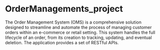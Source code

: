 # OrderManagements_project
The Order Management System (OMS) is a comprehensive solution designed to streamline and automate the process of managing customer orders within an e-commerce or retail setting. This system handles the full lifecycle of an order, from its creation to tracking, updating, and eventual deletion. The application provides a set of RESTful APIs.
